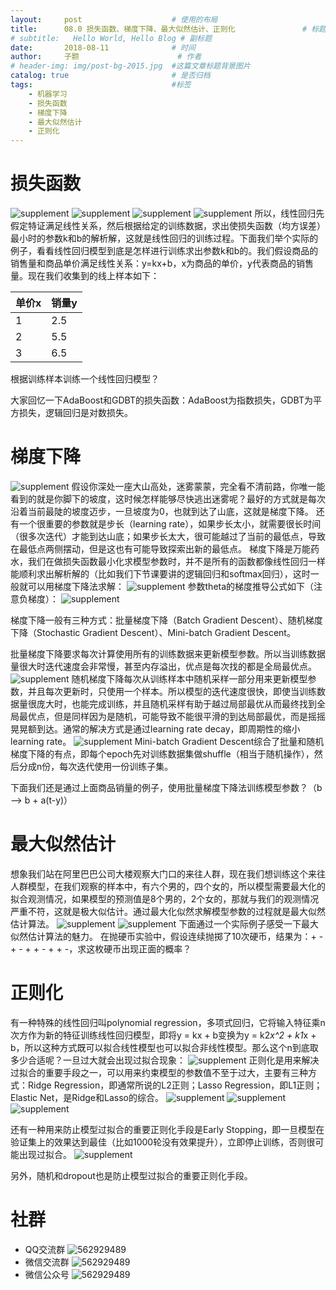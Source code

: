 ```yaml
---
layout:     post   				    # 使用的布局
title:      08.0 损失函数、梯度下降、最大似然估计、正则化 				# 标题 
# subtitle:   Hello World, Hello Blog # 副标题
date:       2018-08-11 				# 时间
author:     子颢 						# 作者
# header-img: img/post-bg-2015.jpg 	#这篇文章标题背景图片
catalog: true 						# 是否归档
tags:								#标签
    - 机器学习
    - 损失函数
    - 梯度下降
    - 最大似然估计
    - 正则化
---
```


# 损失函数

![supplement](/img/supplement-01.png)
![supplement](/img/supplement-02.png)
![supplement](/img/supplement-03.png)
![supplement](/img/supplement-04.png)
所以，线性回归先假定特证满足线性关系，然后根据给定的训练数据，求出使损失函数（均方误差）最小时的参数k和b的解析解，这就是线性回归的训练过程。下面我们举个实际的例子，看看线性回归模型到底是怎样进行训练求出参数k和b的。我们假设商品的销售量和商品单价满足线性关系：y=kx+b，x为商品的单价，y代表商品的销售量。现在我们收集到的线上样本如下：

| 单价x | 销量y |
| ------ | ------ |
| 1 | 2.5 |
| 2 | 5.5 |
| 3 | 6.5 |

根据训练样本训练一个线性回归模型？

大家回忆一下AdaBoost和GDBT的损失函数：AdaBoost为指数损失，GDBT为平方损失，逻辑回归是对数损失。

# 梯度下降

![supplement](/img/supplement-05.png)
假设你深处一座大山高处，迷雾蒙蒙，完全看不清前路，你唯一能看到的就是你脚下的坡度，这时候怎样能够尽快逃出迷雾呢？最好的方式就是每次沿着当前最陡的坡度迈步，一旦坡度为0，也就到达了山底，这就是梯度下降。
还有一个很重要的参数就是步长（learning rate），如果步长太小，就需要很长时间（很多次迭代）才能到达山底；如果步长太大，很可能越过了当前的最低点，导致在最低点两侧摆动，但是这也有可能导致探索出新的最低点。
梯度下降是万能药水，我们在做损失函数最小化求模型参数时，并不是所有的函数都像线性回归一样能顺利求出解析解的（比如我们下节课要讲的逻辑回归和softmax回归），这时一般就可以用梯度下降法求解：
![supplement](/img/supplement-06.png)
参数theta的梯度推导公式如下（注意负梯度）：
![supplement](/img/supplement-07.png)

梯度下降一般有三种方式：批量梯度下降（Batch Gradient Descent）、随机梯度下降（Stochastic Gradient Descent）、Mini-batch Gradient Descent。

批量梯度下降要求每次计算使用所有的训练数据来更新模型参数。所以当训练数据量很大时迭代速度会非常慢，甚至内存溢出，优点是每次找的都是全局最优点。
![supplement](/img/supplement-08.png)
随机梯度下降每次从训练样本中随机采样一部分用来更新模型参数，并且每次更新时，只使用一个样本。所以模型的迭代速度很快，即使当训练数据量很庞大时，也能完成训练，并且随机采样有助于越过局部最优从而最终找到全局最优点，但是同样因为是随机，可能导致不能很平滑的到达局部最优，而是摇摇晃晃额到达。通常的解决方式是通过learning rate decay，即周期性的缩小learning rate。
![supplement](/img/supplement-09.png)
Mini-batch Gradient Descent综合了批量和随机梯度下降的有点，即每个epoch先对训练数据集做shuffle（相当于随机操作），然后分成n份，每次迭代使用一份训练子集。

下面我们还是通过上面商品销量的例子，使用批量梯度下降法训练模型参数？（b --> b + a(t-y)）

# 最大似然估计

想象我们站在阿里巴巴公司大楼观察大门口的来往人群，现在我们想训练这个来往人群模型，在我们观察的样本中，有六个男的，四个女的，所以模型需要最大化的拟合观测情况，如果模型的预测值是8个男的，2个女的，那就与我们的观测情况严重不符，这就是极大似估计。通过最大化似然求解模型参数的过程就是最大似然估计算法。
![supplement](/img/supplement-15.png)
![supplement](/img/supplement-16.png)
下面通过一个实际例子感受一下最大似然估计算法的魅力。
在抛硬币实验中，假设连续抛掷了10次硬币，结果为：+ - + - + + - + + -，求这枚硬币出现正面的概率？

# 正则化

有一种特殊的线性回归叫polynomial regression，多项式回归，它将输入特征乘n次方作为新的特征训练线性回归模型，即将y = kx + b变换为y = k2*x^2 + k1*x + b，所以这种方式既可以拟合线性模型也可以拟合非线性模型。那么这个n到底取多少合适呢？一旦过大就会出现过拟合现象：
![supplement](/img/supplement-10.jpg)
正则化是用来解决过拟合的重要手段之一，可以用来约束模型的参数值不至于过大，主要有三种方式：Ridge Regression，即通常所说的L2正则；Lasso Regression，即L1正则；Elastic Net，是Ridge和Lasso的综合。
![supplement](/img/supplement-11.png)
![supplement](/img/supplement-12.png)
![supplement](/img/supplement-13.png)

还有一种用来防止模型过拟合的重要正则化手段是Early Stopping，即一旦模型在验证集上的效果达到最佳（比如1000轮没有效果提升），立即停止训练，否则很可能出现过拟合。
![supplement](/img/supplement-14.png)

另外，随机和dropout也是防止模型过拟合的重要正则化手段。

# 社群

- QQ交流群
	![562929489](/img/qq_ewm.png)
- 微信交流群
	![562929489](/img/wx_ewm.png)
- 微信公众号
	![562929489](/img/wxgzh_ewm.png)